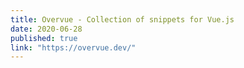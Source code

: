 ```yaml
---
title: Overvue - Collection of snippets for Vue.js
date: 2020-06-28
published: true
link: "https://overvue.dev/"
---
```

